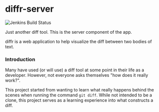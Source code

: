 # diffr-server
![Jenkins Build Status](https://img.shields.io/jenkins/build?jobUrl=http%3A%2F%2Fpi.anthli.com%3A8080%2Fjob%2Fdiffr-server%2F)

Just another diff tool. This is the server component of the app.

diffr is a web application to help visualize the diff between two bodies of
text.

### Introduction
Many have used (or will use) a diff tool at some point in their life as
a developer. However, not everyone asks themselves "how does it really work?".

This project started from wanting to learn what really happens behind the scenes
when running the command `git diff`. While not intended to be a clone, this
project serves as a learning experience into what constructs a diff.
